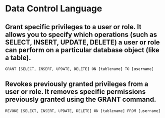 # Data Control Language

## Grant specific privileges to a user or role. It allows you to specify which operations (such as SELECT, INSERT, UPDATE, DELETE) a user or role can perform on a particular database object (like a table).
```
GRANT [SELECT, INSERT, UPDATE, DELETE] ON [tablename] TO [username]
```

## Revokes previously granted privileges from a user or role. It removes specific permissions previously granted using the GRANT command.
```
REVOKE [SELECT, INSERT, UPDATE, DELETE] ON [tablename] FROM [username]
```
